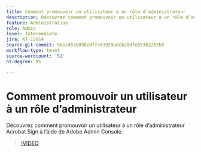 ```yaml
---
title: Comment promouvoir un utilisateur à un rôle d’administrateur
description: Découvrez comment promouvoir un utilisateur à un rôle d’administrateur Acrobat Sign à l’aide du Admin Console
feature: Administration
role: Admin
level: Intermediate
jira: KT-15914
source-git-commit: 5bec453b8902dffc63929adcb28dfe873b2267b5
workflow-type: tm+mt
source-wordcount: '51'
ht-degree: 0%

---
```


# Comment promouvoir un utilisateur à un rôle d’administrateur

Découvrez comment promouvoir un utilisateur à un rôle d’administrateur Acrobat Sign à l’aide de Adobe Admin Console.

>[!VIDEO](https://video.tv.adobe.com/v/3433447?quality=12&learn=on&hidetitle=true)

